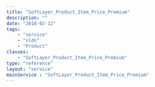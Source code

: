 ```yaml
---
title: "SoftLayer_Product_Item_Price_Premium"
description: ""
date: "2018-02-12"
tags:
    - "service"
    - "sldn"
    - "Product"
classes:
    - "SoftLayer_Product_Item_Price_Premium"
type: "reference"
layout: "service"
mainService : "SoftLayer_Product_Item_Price_Premium"
---
```

